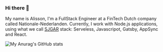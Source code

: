 ### Hi there 👋
  My name is Alisson, I'm a FullStack Engineer at a FinTech Dutch company called Nationale-Nederlanden.
  Currently, I work with Node.js applications, using what we call [SJGAR](https://www.sjgarstack.org/) stack: Serveless, Javascripot, Gatsby, AppSync and React.

![My Anurag's GitHub stats](https://github-readme-stats.vercel.app/api?username=alissonrubim&show_icons=true&theme=dracula&title_color=0969da&icon_color=8aacd3&border_radius=0&text_color=8a8a8a&bg_color=fff&hide_border=true)

<!--
**alissonrubim/alissonrubim** is a ✨ _special_ ✨ repository because its `README.md` (this file) appears on your GitHub profile.

Here are some ideas to get you started:

- 🔭 I’m currently working on ...
- 🌱 I’m currently learning ...
- 👯 I’m looking to collaborate on ...
- 🤔 I’m looking for help with ...
- 💬 Ask me about ...
- 📫 How to reach me: ...
- 😄 Pronouns: ...
- ⚡ Fun fact: ...
-->
